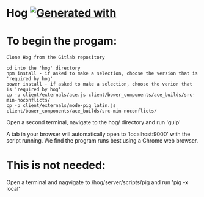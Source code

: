 # Hog [![Generated with](https://img.shields.io/badge/generated%20with-bangular-blue.svg?style=flat-square)](https://github.com/42Zavattas/generator-bangular)

# To begin the progam:
```
Clone Hog from the Gitlab repository

cd into the 'hog' directory
npm install - if asked to make a selection, choose the version that is 'required by hog'
bower install - if asked to make a selection, choose the verion that is 'required by hog'
cp -p client/externals/ace.js client/bower_components/ace_builds/src-min-noconflicts/
cp -p client/externals/mode-pig_latin.js client/bower_components/ace_builds/src-min-noconflicts/
```

Open a second terminal, navigate to the hog/ directory and run 'gulp'


A tab in your browser will automatically open to 'localhost:9000' with the script
running. We find the program runs best using a Chrome web browser.

# This is not needed:
Open a terminal and nagvigate to /hog/server/scripts/pig and run 'pig -x local'

